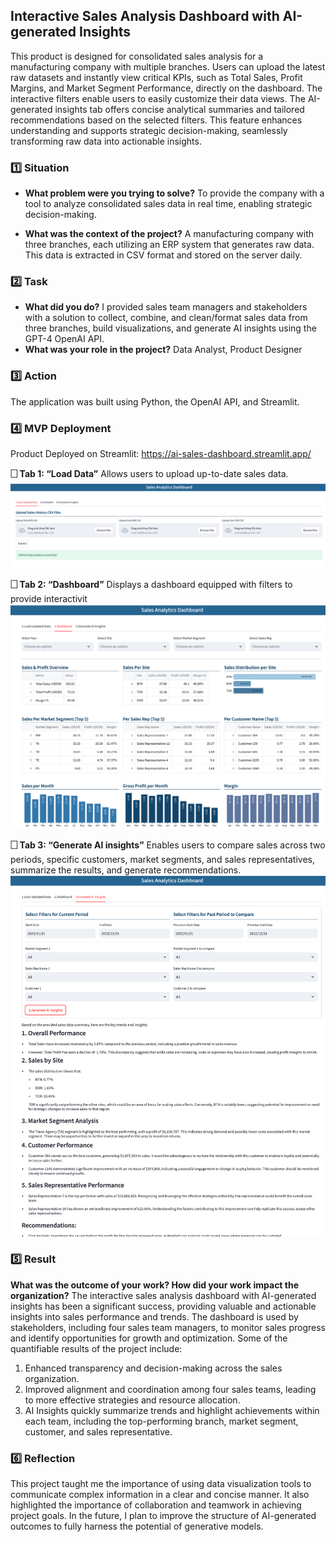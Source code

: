 ## Interactive Sales Analysis Dashboard with AI-generated Insights
This product is designed for consolidated sales analysis for a manufacturing company with multiple branches. Users can upload the latest raw datasets and instantly view critical KPIs, such as Total Sales, Profit Margins, and Market Segment Performance, directly on the dashboard. The interactive filters enable users to easily customize their data views. The AI-generated insights tab offers concise analytical summaries and tailored recommendations based on the selected filters. This feature enhances understanding and supports strategic decision-making, seamlessly transforming raw data into actionable insights.

### 1️⃣ Situation
- **What problem were you trying to solve?**
  To provide the company with a tool to analyze consolidated sales data in real time, enabling strategic decision-making.
  
- **What was the context of the project?**
  A manufacturing company with three branches, each utilizing an ERP system that generates raw data. This data is extracted in CSV format and stored on the server daily.

### 2️⃣ Task
- **What did you do?**
  I provided sales team managers and stakeholders with a solution to collect, combine, and clean/format sales data from three branches, build visualizations, and generate AI insights using the GPT-4 OpenAI API.
- **What was your role in the project?**
  Data Analyst, Product Designer

### 3️⃣ Action
The application was built using Python, the OpenAI API, and Streamlit.

### 4️⃣ MVP Deployment
Product Deployed on Streamlit: https://ai-sales-dashboard.streamlit.app/

**🗌 Tab 1: “Load Data”**
Allows users to upload up-to-date sales data.
![Read the README file on GitHub](https://github.com/NGravereaux/interactive-sales-dashboard-with-ai-insights/blob/main/tab1.png)

**🗌 Tab 2: “Dashboard”**
Displays a dashboard equipped with filters to provide interactivit
![Read the README file on GitHub](https://github.com/NGravereaux/interactive-sales-dashboard-with-ai-insights/blob/main/tab2.png)

**🗌 Tab 3: “Generate AI insights”**
Enables users to compare sales across two periods, specific customers, market segments, and sales representatives, summarize the results, and generate recommendations.
![Read the README file on GitHub](https://github.com/NGravereaux/interactive-sales-dashboard-with-ai-insights/blob/main/tab3.png)

### 5️⃣ Result
 **What was the outcome of your work? How did your work impact the organization?**
The interactive sales analysis dashboard with AI-generated insights has been a significant success, providing valuable and actionable insights into sales performance and trends. The dashboard is used by stakeholders, including four sales team managers, to monitor sales progress and identify opportunities for growth and optimization. Some of the quantifiable results of the project include:

1. Enhanced transparency and decision-making across the sales organization.
2. Improved alignment and coordination among four sales teams, leading to more effective strategies and resource allocation.
3. AI Insights quickly summarize trends and highlight achievements within each team, including the top-performing branch, market segment, customer, and sales representative.

### 6️⃣ Reflection
This project taught me the importance of using data visualization tools to communicate complex information in a clear and concise manner. It also highlighted the importance of collaboration and teamwork in achieving project goals. In the future, I plan to improve the structure of AI-generated outcomes to fully harness the potential of generative models.

